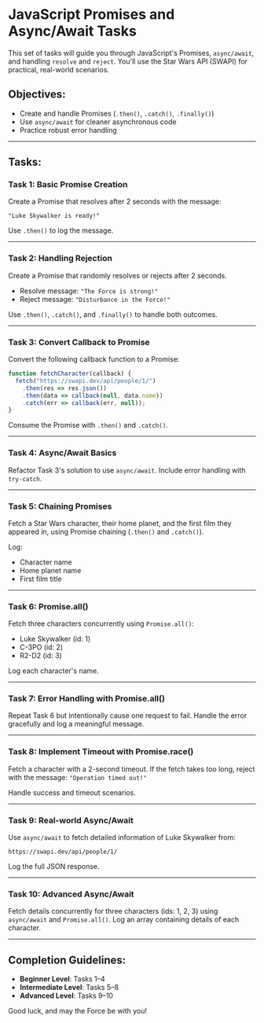 # JavaScript Promises and Async/Await Tasks

This set of tasks will guide you through JavaScript's Promises, `async/await`, and handling `resolve` and `reject`. You'll use the Star Wars API (SWAPI) for practical, real-world scenarios.

## Objectives:
- Create and handle Promises (`.then()`, `.catch()`, `.finally()`)
- Use `async/await` for cleaner asynchronous code
- Practice robust error handling

---

## Tasks:

### Task 1: Basic Promise Creation
Create a Promise that resolves after 2 seconds with the message:

```
"Luke Skywalker is ready!"
```

Use `.then()` to log the message.

---

### Task 2: Handling Rejection
Create a Promise that randomly resolves or rejects after 2 seconds.

- Resolve message: `"The Force is strong!"`
- Reject message: `"Disturbance in the Force!"`

Use `.then()`, `.catch()`, and `.finally()` to handle both outcomes.

---

### Task 3: Convert Callback to Promise
Convert the following callback function to a Promise:

```javascript
function fetchCharacter(callback) {
  fetch("https://swapi.dev/api/people/1/")
    .then(res => res.json())
    .then(data => callback(null, data.name))
    .catch(err => callback(err, null));
}
```

Consume the Promise with `.then()` and `.catch()`.

---

### Task 4: Async/Await Basics
Refactor Task 3's solution to use `async/await`. Include error handling with `try-catch`.

---

### Task 5: Chaining Promises
Fetch a Star Wars character, their home planet, and the first film they appeared in, using Promise chaining (`.then()` and `.catch()`).

Log:
- Character name
- Home planet name
- First film title

---

### Task 6: Promise.all()
Fetch three characters concurrently using `Promise.all()`:
- Luke Skywalker (id: 1)
- C-3PO (id: 2)
- R2-D2 (id: 3)

Log each character's name.

---

### Task 7: Error Handling with Promise.all()
Repeat Task 6 but intentionally cause one request to fail. Handle the error gracefully and log a meaningful message.

---

### Task 8: Implement Timeout with Promise.race()
Fetch a character with a 2-second timeout. If the fetch takes too long, reject with the message: `"Operation timed out!"`

Handle success and timeout scenarios.

---

### Task 9: Real-world Async/Await
Use `async/await` to fetch detailed information of Luke Skywalker from:
```
https://swapi.dev/api/people/1/
```
Log the full JSON response.

---

### Task 10: Advanced Async/Await
Fetch details concurrently for three characters (ids: 1, 2, 3) using `async/await` and `Promise.all()`. Log an array containing details of each character.

---

## Completion Guidelines:
- **Beginner Level**: Tasks 1–4
- **Intermediate Level**: Tasks 5–8
- **Advanced Level**: Tasks 9–10


Good luck, and may the Force be with you!